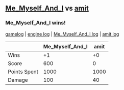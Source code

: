 ## [Me_Myself_And_I](<../../Me_Myself_And_I/README.md>) vs [amit](<../../amit/README.md>)
### Me_Myself_And_I wins!

[gamelog](<gamelog.json>) | [engine log](<engine>) | [Me_Myself_And_I log](<Me_Myself_And_I>) | [amit log](<amit>)

|              | Me_Myself_And_I | amit |
| ------------ | --------------- | ---- |
| Wins         |              +1 |   +0 |
| Score        |             600 |    0 |
| Points Spent |            1000 | 1000 |
| Damage       |             100 |   40 |
